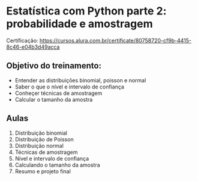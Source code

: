 # Estatística com Python parte 2: probabilidade e amostragem

Certificação: https://cursos.alura.com.br/certificate/80758720-cf9b-4415-8c46-e04b3d49acca

<h2>Objetivo do treinamento:</h2>

<ul>
    <li>Entender as distribuiçōes binomial, poisson e normal</li>
    <li>Saber o que o nível e intervalo de confiança</li>
    <li>Conheçer técnicas de amostragem</li>
    <li>Calcular o tamanho da amostra</li>
</ul>

<h2>Aulas</h2>

<ol>
    <li>Distribuição binomial</li>
    <li>Distribuição de Poisson</li>
    <li>Distribuição normal</li>
    <li>Técnicas de amostragem</li>
    <li>Nível e intervalo de confiança</li>
    <li>Calculando o tamanho da amostra</li>
    <li>Resumo e projeto final</li>
</ol>
